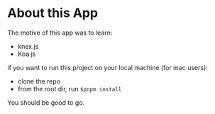 # About this App

The motive of this app was to learn:

-  knex.js
-  Koa js

if you want to run this project on your local machine (for mac users):

-  clone the repo
-  from the root dir, run
   `$pnpm install`

You should be good to go.
